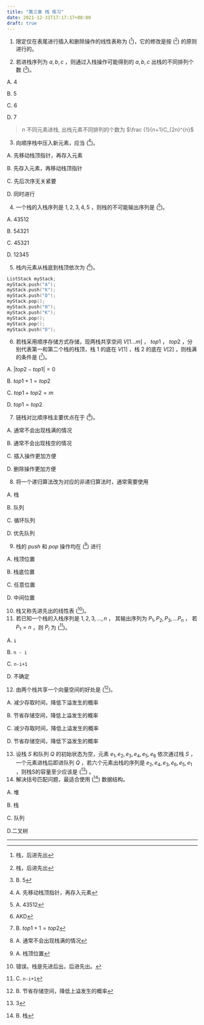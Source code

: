 ```yaml
---
title: "第三章 栈 练习"
date: 2021-12-31T17:17:17+08:00
draft: true
---
```


<!--more-->

1. 限定仅在表尾进行插入和删除操作的线性表称为 ([^1])，它的修改是按 ([^1]) 的原则进行的。

2. 若进栈序列为 $a, b, c$ ，则通过入栈操作可能得到的 $a, b, c$  出栈的不同排列个数 ([^2])。

A. 4

B. 5

C. 6

D. 7

> $n$ 不同元素进栈, 出栈元素不同排列的个数为 $\frac {1}{n+1}C_{2n}^{n}$

3. 向顺序栈中压入新元素，应当 ([^3])。

A. 先移动栈顶指针，再存入元素

B. 先存入元素，再移动栈顶指针

C. 先后次序无关紧要

D. 同时进行

4. 一个栈的入栈序列是 $1, 2, 3, 4, 5$ ，则栈的不可能输出序列是  ([^4])。

A. 43512

B. 54321

C. 45321

D. 12345

5. 栈内元素从栈底到栈顶依次为  ([^5])。

```c
ListStack myStack;
myStack.push("A");
myStack.push("K");
myStack.push("D");
myStack.pop();
myStack.push("H");
myStack.push("K");
myStack.pop();
myStack.pop();
myStack.push("D");
```

6. 若栈采用顺序存储方式存储，现两栈共享空间 $V[1...m]$ ， $top1$ ， $top2$ ，分别代表第一和第二个栈的栈顶，栈 $1$ 的底在 $V[1]$ ，栈 $2$ 的底在 $V[2]$ ，则栈满的条件是 ([^6])。

A. $|top2 - top1| = 0$

B. $top1 + 1 = top2$

C. $top1 + top2 = m$

D. $top1 = top2$

7. 链栈对比顺序栈主要优点在于 ([^7])。

A. 通常不会出现栈满的情况

B. 通常不会出现栈空的情况

C. 插入操作更加方便

D. 删除操作更加方便

8. 将一个递归算法改为对应的非递归算法时，通常需要使用

A. 栈 

B. 队列 

C. 循环队列 

D. 优先队列

9. 栈的 $push$ 和 $pop$ 操作均在 ([^9]) 进行

A. 栈顶位置

B. 栈底位置

C. 任意位置

D. 中间位置

10. 栈又称先进先出的线性表  ([^10])。
11. 若已知一个栈的入栈序列是 $1, 2, 3,...,n$  ， 其输出序列为 $P_1, P_2, P_3,...P_n$ ， 若 $P_1 = n$ ，则 $P_i$ 为  ([^11])。

A. `i`

B. `n - i`

C. `n-i+1`

D. 不确定

12. 由两个栈共享一个向量空间的好处是  ([^12])。

A.  减少存取时间，降低下溢发生的概率

B. 节省存储空间，降低上溢发生的概率

C. 减少存取时间，降低上溢发生的概率

D. 节省存储空间，降低下溢发生的概率

13. 设栈 $S$ 和队列 $Q$ 的初始状态为空，元素 $e_1, e_2, e_3, e_4, e_5, e_6$ 依次通过栈 $S$ ，一个元素进栈后即进队列 $Q$ ，若六个元素出栈的序列是 $e_2, e_4, e_3, e_6, e_5, e_1$ ，则栈S的容量至少应该是 ([^13]) 。
14. 解决括号匹配问题，最适合使用 ([^14]) 数据结构。

A. 堆

B. 栈

C. 队列

D.二叉树

---

[^1]: 栈，后进先出
[^2]: B. 5
[^3]: A. 先移动栈顶指针，再存入元素
[^4]: A. 43512
[^5]: AKD
[^6]: B. $top1 + 1 = top2$
[^7]: A. 通常不会出现栈满的情况
[^8]:A. 栈
[^9]: A. 栈顶位置
[^10]: 错误。栈是先进后出，后进先出。
[^11]: C. `n-i+1`
[^12]: B. 节省存储空间，降低上溢发生的概率
[^13]: 3
[^14]: B. 栈



